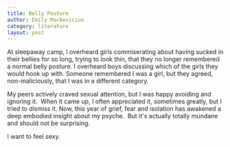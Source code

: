 ```yaml
---
title: Belly Posture
author: Emily Mackevicius
category: literature
layout: post
---
```


At sleepaway camp, I overheard girls commiserating about having sucked in their bellies for so long, trying to look thin, that they no longer remembered a normal belly posture. I overheard boys discussing which of the girls they would hook up with. Someone remembered I was a girl, but they agreed, non-maliciously, that I was in a different category. 

My peers actively craved sexual attention, but I was happy avoiding and ignoring it.  When it came up, I often appreciated it, sometimes greatly, but I tried to dismiss it. Now, this year of grief, fear and isolation has awakened a deep embodied insight about my psyche.  But it's actually totally mundane and should not be surprising.  

I want to feel sexy. 
